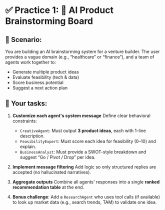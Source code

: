 # ✅ Practice 1: 🧠 AI Product Brainstorming Board

## 📘 Scenario:

You are building an AI brainstorming system for a venture builder. The user provides a vague domain (e.g., “healthcare” or “finance”), and a team of agents work together to:

- Generate multiple product ideas
- Evaluate feasibility (tech & data)
- Score business potential
- Suggest a next action plan

## 📌 Your tasks:

1. **Customize each agent's system message**
   Define clear behavioral constraints:

   - `CreativeAgent`: Must output **3 product ideas**, each with 1-line description.
   - `FeasibilityExpert`: Must score each idea for feasibility (0–10) and explain.
   - `BusinessAnalyst`: Must provide a SWOT-style breakdown and suggest “Go / Pivot / Drop” per idea.

2. **Implement message filtering**
   Add logic so only structured replies are accepted (no hallucinated narratives).

3. **Aggregate outputs**
   Combine all agents' responses into a single **ranked recommendation table** at the end.

4. **Bonus challenge**:
   Add a `ResearchAgent` who uses tool calls (if available) to look up market data (e.g., search trends, TAM) to validate one idea.
